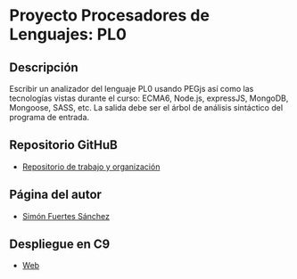 # Proyecto Procesadores de Lenguajes: PL0

## Descripción

Escribir un analizador del lenguaje PL0 usando PEGjs así como las tecnologías vistas durante el curso: ECMA6, Node.js, expressJS, MongoDB, Mongoose, SASS, etc. La salida debe ser el árbol de análisis sintáctico del programa de entrada.

## Repositorio GitHuB

* [Repositorio de trabajo y organización](https://github.com/alu0100625066/Proyecto_PL0)


## Página del autor

* [Simón Fuertes Sánchez](http://alu0100625066.github.io/)

## Despliegue en C9
* [Web](https://proyecto-pl0-alu0100625066.c9users.io/)